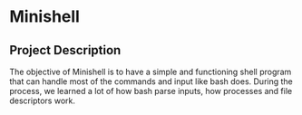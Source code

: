 # Minishell

## Project Description

The objective of Minishell is to have a simple and functioning shell program that can handle most of the commands and input like bash does. During the process, we learned a lot of how bash parse inputs, how processes and file descriptors work. 
